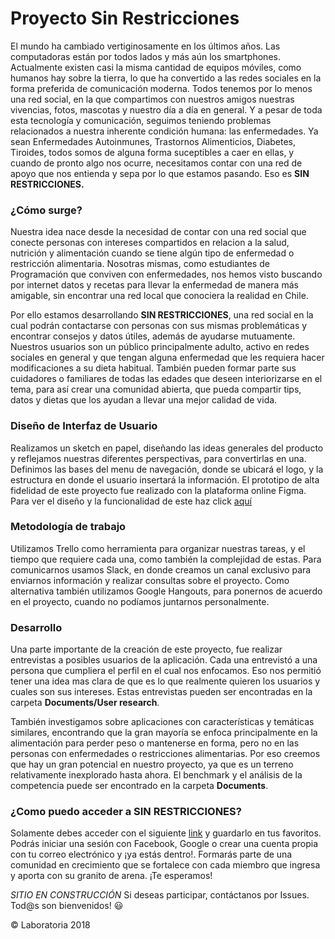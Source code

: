 # Proyecto Sin Restricciones

El mundo ha cambiado vertiginosamente en los últimos años. Las computadoras están por todos lados y más aún los smartphones. Actualmente existen casi la misma cantidad de equipos móviles, como humanos hay sobre la tierra, lo que ha convertido a las redes sociales en la forma preferida de comunicación moderna. Todos tenemos por lo menos una red social, en la que compartimos con nuestros amigos nuestras vivencias, fotos, mascotas y nuestro día a día en general. Y a pesar de toda esta tecnología y comunicación, seguimos teniendo problemas relacionados a nuestra inherente condición humana: las enfermedades. Ya sean Enfermedades Autoinmunes, Trastornos Alimenticios, Diabetes, Tiroides, todos somos de alguna forma suceptibles a caer en ellas, y cuando de pronto algo nos ocurre, necesitamos contar con una red de apoyo que nos entienda y sepa por lo que estamos pasando. Eso es **SIN RESTRICCIONES.**

### ¿Cómo surge?

Nuestra idea nace desde la necesidad de contar con una red social que conecte personas con intereses compartidos en relacion a la salud, nutrición y alimentación cuando se tiene algún tipo de enfermedad o restricción alimentaria. Nosotras mismas, como estudiantes de Programación que conviven con enfermedades, nos hemos visto buscando por internet datos y recetas para llevar la enfermedad de manera más amigable, sin encontrar una red local que conociera la realidad en Chile. 

Por ello estamos desarrollando **SIN RESTRICCIONES**, una red social en la cual podrán contactarse con personas con sus mismas problemáticas y encontrar consejos y datos útiles, además de ayudarse mutuamente. Nuestros usuarios son un público principalmente adulto, activo en redes sociales en general y que tengan alguna enfermedad que les requiera hacer modificaciones a su dieta habitual. También pueden formar parte sus cuidadores o familiares de todas las edades que deseen interiorizarse en el tema, para así crear una comunidad abierta, que pueda compartir tips, datos y dietas que los ayudan a llevar una mejor calidad de vida.

### Diseño de Interfaz de Usuario

Realizamos un sketch en papel, diseñando las ideas generales del producto y reflejamos nuestras diferentes perspectivas, para convertirlas en una. Definimos las bases del menu de navegación, donde se ubicará el logo, y la estructura en donde el usuario insertará la información.
El prototipo de alta fidelidad de este proyecto fue realizado con la plataforma online Figma. Para ver el diseño y la funcionalidad de este haz click [aquí](https://www.figma.com/file/fSgQT36x4jqthGuUZq8i6plx/Sin-restricciones)

### Metodología de trabajo

Utilizamos Trello como herramienta para organizar nuestras tareas, y el tiempo que requiere cada una, como también la complejidad de estas.
Para comunicarnos usamos Slack, en donde creamos un canal exclusivo para enviarnos información y realizar consultas sobre el proyecto.
Como alternativa también utilizamos Google Hangouts, para ponernos de acuerdo en el proyecto, cuando no podíamos juntarnos personalmente.

### Desarrollo

Una parte importante de la creación de este proyecto, fue realizar entrevistas a posibles usuarios de la aplicación. Cada una entrevistó a una persona que cumpliera el perfil en el cual nos enfocamos. Eso nos permitió tener una idea mas clara de que es lo que realmente quieren los usuarios y cuales son sus intereses. Estas entrevistas pueden ser encontradas en la carpeta **Documents/User research**. 

También investigamos sobre aplicaciones con características y temáticas similares, encontrando que la gran mayoría se enfoca principalmente en la alimentación para perder peso o mantenerse en forma, pero no en las personas con enfermedades o restricciones alimentarias. Por eso creemos que hay un gran potencial en nuestro proyecto, ya que es un terreno relativamente inexplorado hasta ahora. El benchmark y el análisis de la competencia puede ser encontrado en la carpeta **Documents**.

### ¿Como puedo acceder a **SIN RESTRICCIONES**?

Solamente debes acceder con el siguiente [link](https://teresitalee.github.io/scl-2018-05-bc-core-am-socialnetwork/) y guardarlo en tus favoritos. Podrás iniciar una sesión con Facebook, Google o crear una cuenta propia con tu correo electrónico y ¡ya estás dentro!. Formarás parte de una comunidad en crecimiento que se fortalece con cada miembro que ingresa y aporta con su granito de arena. ¡Te esperamos!


*SITIO EN CONSTRUCCIÓN* Si deseas participar, contáctanos por Issues. Tod@s son bienvenidos! :smiley:



© Laboratoria 2018
